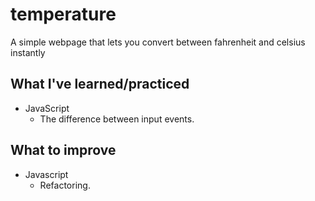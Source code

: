 # temperature
A simple webpage that lets you convert between fahrenheit and celsius instantly

## What I've learned/practiced
* JavaScript
  * The difference between input events.

## What to improve
* Javascript
  * Refactoring.